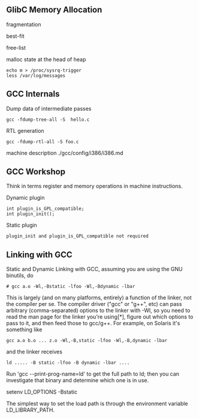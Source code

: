 ## GlibC Memory Allocation

fragmentation

best-fit

free-list

malloc state at the head of heap

    echo m > /proc/sysrq-trigger
    less /var/log/messages
    

## GCC Internals

Dump data of intermediate passes

    gcc -fdump-tree-all -S  hello.c


RTL generation

    gcc -fdump-rtl-all -S foo.c


machine description ./gcc/config/i386/i386.md


## GCC Workshop

Think in terms register and memory operations in machine instructions.

Dynamic plugin

    int plugin_is_GPL_compatible;
    int plugin_init();

Static plugin

    plugin_init and plugin_is_GPL_compatible not required


## Linking with GCC

Static and Dynamic Linking with GCC, assuming you are using the GNU binutils, do

    # gcc a.o -Wl,-Bstatic -lfoo -Wl,-Bdynamic -lbar

This is largely (and on many platforms, entirely) a function of the
linker, not the compiler per se.  The compiler driver ("gcc" or "g++",
etc) can pass arbitrary (comma-separated) options to the linker with -Wl,
so you need to read the man page for the linker you're using[\*], figure out
which options to pass to it, and then feed those to gcc/g++.  For example,
on Solaris it's something like

    gcc a.o b.o ... z.o -Wl,-B,static -lfoo -Wl,-B,dynamic -lbar

and the linker receives

    ld ..... -B static -lfoo -B dynamic -lbar ....


Run 'gcc --print-prog-name=ld' to get the full path to ld; then you
can investigate that binary and determine which one is in use.

setenv LD_OPTIONS      -Bstatic

The simplest way to set the load path is through the environment variable LD_LIBRARY_PATH. 
